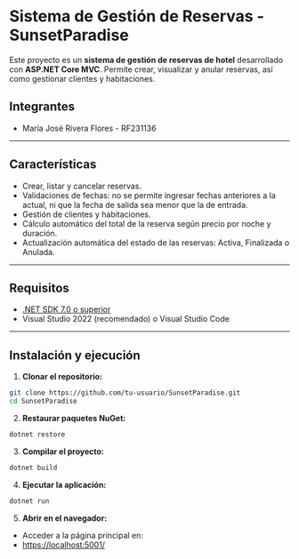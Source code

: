 # Sistema de Gestión de Reservas - SunsetParadise

Este proyecto es un **sistema de gestión de reservas de hotel** desarrollado con **ASP.NET Core MVC**. Permite crear, visualizar y anular reservas, así como gestionar clientes y habitaciones.

## Integrantes
- María José Rivera Flores - RF231136
---

## Características

- Crear, listar y cancelar reservas.
- Validaciones de fechas: no se permite ingresar fechas anteriores a la actual, ni que la fecha de salida sea menor que la de entrada.
- Gestión de clientes y habitaciones.
- Cálculo automático del total de la reserva según precio por noche y duración.
- Actualización automática del estado de las reservas: Activa, Finalizada o Anulada.

---

## Requisitos

- [.NET SDK 7.0 o superior](https://dotnet.microsoft.com/download)
- Visual Studio 2022 (recomendado) o Visual Studio Code

---

## Instalación y ejecución

1. **Clonar el repositorio:**

```bash
git clone https://github.com/tu-usuario/SunsetParadise.git
cd SunsetParadise
````

2. **Restaurar paquetes NuGet:**

```bash
dotnet restore
````
3. **Compilar el proyecto:**
```bash
dotnet build
````
4. **Ejecutar la aplicación:**
````bash
dotnet run
````
5. **Abrir en el navegador:**

- Acceder a la página principal en:
- [https://localhost:5001/](https://localhost:7257/)
